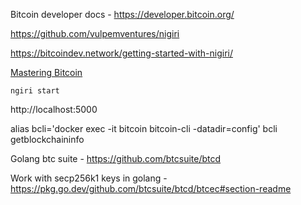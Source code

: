 Bitcoin developer docs - https://developer.bitcoin.org/

https://github.com/vulpemventures/nigiri

https://bitcoindev.network/getting-started-with-nigiri/

[Mastering Bitcoin](https://github.com/bitcoinbook/bitcoinbook)

```
ngiri start
```

 http://localhost:5000


alias bcli='docker exec -it bitcoin bitcoin-cli -datadir=config'
bcli getblockchaininfo

Golang btc suite - https://github.com/btcsuite/btcd

Work with secp256k1 keys in golang - https://pkg.go.dev/github.com/btcsuite/btcd/btcec#section-readme